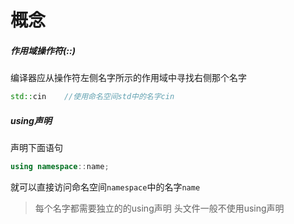 # 概念
##### 作用域操作符(::)
编译器应从操作符左侧名字所示的作用域中寻找右侧那个名字
```C++
std::cin	//使用命名空间std中的名字cin
```
##### using声明
声明下面语句
```c++
using namespace::name;	
```
就可以直接访问命名空间`namespace`中的名字`name`
>每个名字都需要独立的的using声明
>头文件一般不使用using声明